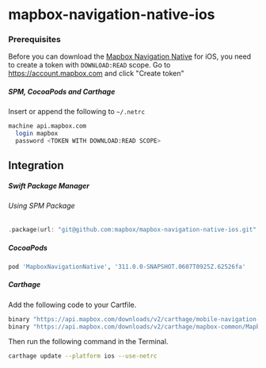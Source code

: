 # mapbox-navigation-native-ios

### Prerequisites

Before you can download the [Mapbox Navigation Native](https://github.com/mapbox/mapbox-navigation-native) for iOS, you need to create a token with `DOWNLOAD:READ` scope.
Go to https://account.mapbox.com and click "Create token"

##### SPM, CocoaPods and Carthage
Insert or append the following to `~/.netrc`

```bash
machine api.mapbox.com
  login mapbox
  password <TOKEN WITH DOWNLOAD:READ SCOPE>
```

## Integration

##### Swift Package Manager

###### Using SPM Package

```swift
.package(url: "git@github.com:mapbox/mapbox-navigation-native-ios.git", from: "311.0.0-SNAPSHOT.0607T0925Z.62526fa"),
```

##### CocoaPods

```ruby
pod 'MapboxNavigationNative', '311.0.0-SNAPSHOT.0607T0925Z.62526fa'
```

##### Carthage

Add the following code to your Cartfile.

```bash
binary "https://api.mapbox.com/downloads/v2/carthage/mobile-navigation-native/MapboxNavigationNative.json" == 311.0.0-SNAPSHOT.0607T0925Z.62526fa
binary "https://api.mapbox.com/downloads/v2/carthage/mapbox-common/MapboxCommon-ios.json" == 24.4.0
```

Then run the following command in the Terminal.
```bash
carthage update --platform ios --use-netrc
```
